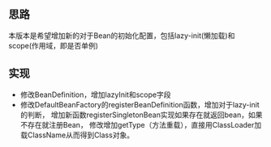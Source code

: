 ## 思路

本版本是希望增加新的对于Bean的初始化配置，包括lazy-init(懒加载)和scope(作用域，即是否单例)

## 实现

* 修改BeanDefinition，增加lazyInit和scope字段 
* 修改DefaultBeanFactory的registerBeanDefinition函数，增加对于lazy-init的判断，
增加新函数registerSingletonBean实现如果存在就返回bean，如果不存在就注册Bean，
修改增加getType（方法重载），直接用ClassLoader加载ClassName从而得到Class对象。